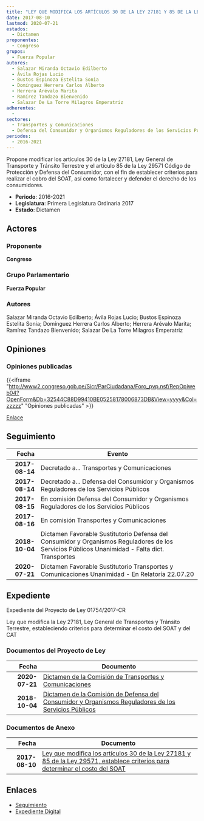 ```yaml
---
title: "LEY QUE MODIFICA LOS ARTÍCULOS 30 DE LA LEY 27181 Y 85 DE LA LEY 29571-ESTABLECE CRITERIOS PARA DETERMINAR EL COSTO DEL SOAT"
date: 2017-08-10
lastmod: 2020-07-21
estados: 
  - Dictamen
proponentes: 
  - Congreso
grupos: 
  - Fuerza Popular
autores: 
  - Salazar Miranda Octavio Edilberto
  - Ávila Rojas Lucio
  - Bustos Espinoza Estelita Sonia
  - Domínguez Herrera Carlos Alberto
  - Herrera Arévalo Marita
  - Ramírez Tandazo Bienvenido
  - Salazar De La Torre Milagros Emperatriz
adherentes: 
  - 
sectores: 
  - Transportes y Comunicaciones
  - Defensa del Consumidor y Organismos Reguladores de los Servicios Públicos
periodos: 
  - 2016-2021
---
```


Propone modificar los artículos 30 de la Ley 27181, Ley General de Transporte y Tránsito Terrestre y el artículo 85 de la Ley 29571 Código de Protección y Defensa del Consumidor, con el fin de establecer criterios para realizar el cobro del SOAT, así como fortalecer y defender el derecho de los consumidores.

- **Periodo**: 2016-2021
- **Legislatura**: Primera Legislatura Ordinaria 2017
- **Estado**: Dictamen

## Actores

### Proponente

**Congreso**

### Grupo Parlamentario

**Fuerza Popular**

### Autores

Salazar Miranda Octavio Edilberto; Ávila Rojas Lucio; Bustos Espinoza Estelita Sonia; Domínguez Herrera Carlos Alberto; Herrera Arévalo Marita; Ramírez Tandazo Bienvenido; Salazar De La Torre Milagros Emperatriz


## Opiniones

### Opiniones publicadas

{{<iframe "http://www2.congreso.gob.pe/Sicr/ParCiudadana/Foro_pvp.nsf/RepOpiweb04?OpenForm&Db=32544C88D99410BE05258178006873DB&View=yyyy&Col=zzzzz" "Opiniones publicadas" >}}

[Enlace](http://www2.congreso.gob.pe/Sicr/ParCiudadana/Foro_pvp.nsf/RepOpiweb04?OpenForm&Db=32544C88D99410BE05258178006873DB&View=yyyy&Col=zzzzz)

## Seguimiento

| Fecha | Evento |
|------:|--------|
| **2017-08-14** | Decretado a... Transportes y Comunicaciones|
| **2017-08-14** | Decretado a... Defensa del Consumidor y Organismos Reguladores de los Servicios Públicos|
| **2017-08-15** | En comisión Defensa del Consumidor y Organismos Reguladores de los Servicios Públicos|
| **2017-08-16** | En comisión Transportes y Comunicaciones|
| **2018-10-04** | Dictamen Favorable Sustitutorio Defensa del Consumidor y Organismos Reguladores de los Servicios Públicos Unanimidad - Falta dict. Transportes|
| **2020-07-21** | Dictamen Favorable Sustitutorio Transportes y Comunicaciones Unanimidad - En Relatoría 22.07.20|


## Expediente

Expediente del Proyecto de Ley 01754/2017-CR

Ley que modifica la Ley 27181, Ley General de Transportes y Tránsito Terrestre, estableciendo criterios para determinar el costo del SOAT y del CAT


### Documentos del Proyecto de Ley

| Fecha | Documento |
|------:|--------|
| **2020-07-21** | [Dictamen de la Comisión de Transportes y Comunicaciones](http://www.leyes.congreso.gob.pe/Documentos/2016_2021/Dictamenes/Proyectos_de_Ley/01754DC23MAY20200721.pdf) |
| **2018-10-04** | [Dictamen de la Comisión de Defensa del Consumidor y Organismos Reguladores de los Servicios Públicos](http://www.leyes.congreso.gob.pe/Documentos/2016_2021/Dictamenes/Proyectos_de_Ley/01754DC06MAY20181004.pdf) |

### Documentos de Anexo

| Fecha | Documento |
|------:|--------|
| **2017-08-10** | [Ley que modifica los artículos 30 de la Ley 27181 y 85 de la Ley 29571, establece criterios para determinar el costo del SOAT](http://www.leyes.congreso.gob.pe/Documentos/2016_2021/Proyectos_de_Ley_y_de_Resoluciones_Legislativas/PL0175420170810..pdf) |

## Enlaces 

- [Seguimiento](http://www2.congreso.gob.pehttp://www2.congreso.gob.pe/Sicr/TraDocEstProc/CLProLey2016.nsf/f7fff46988ca05b1052578e100829cc7/8ed5373aca4c1bda05258178006418ca?OpenDocument)
- [Expediente Digital](http://www2.congreso.gob.pehttp://www2.congreso.gob.pe/Sicr/TraDocEstProc/CLProLey2016.nsf/f7fff46988ca05b1052578e100829cc7/8ed5373aca4c1bda05258178006418ca?OpenDocument&Click=05257FB7005EB655.eb71d0cf91d8294e05256cdf006b5706/$Body/0.1C6C)
